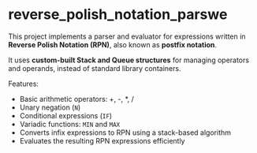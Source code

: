 # reverse_polish_notation_parswe
This project implements a parser and evaluator for expressions written in **Reverse Polish Notation (RPN)**, also known as **postfix notation**. 

It uses **custom-built Stack and Queue structures** for managing operators and operands, instead of standard library containers.

Features:
- Basic arithmetic operators: +, -, *, /
- Unary negation (`N`)
- Conditional expressions (`IF`)
- Variadic functions: `MIN` and `MAX`
- Converts infix expressions to RPN using a stack-based algorithm
- Evaluates the resulting RPN expressions efficiently
